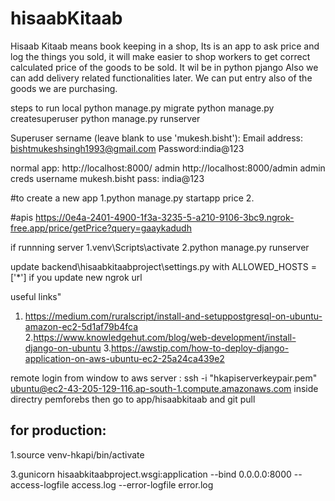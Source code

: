 # hisaabKitaab
Hisaab Kitaab means book keeping in a shop, Its is an app to ask price and log the things you sold, it will make easier to shop workers to get correct calculated price of the goods to be sold. It wil be in python pjango Also we can add delivery related functionalities later. We can put entry also of the goods we are purchasing. 

steps to run local
python manage.py migrate
python manage.py createsuperuser
python manage.py runserver

Superuser
sername (leave blank to use 'mukesh.bisht'): 
Email address: bishtmukeshsingh1993@gmail.com
Password:india@123

normal app: http://localhost:8000/
admin http://localhost:8000/admin
admin creds
username mukesh.bisht
pass: india@123

#to create a new app 
1.python manage.py startapp price
2.

#apis
https://0e4a-2401-4900-1f3a-3235-5-a210-9106-3bc9.ngrok-free.app/price/getPrice?query=gaaykadudh


if runnning server 
1.venv\Scripts\activate
2.python manage.py runserver 

update backend\hisaabkitaabproject\settings.py with  ALLOWED_HOSTS = ['*']
 if you update new ngrok url

 useful links"
1. https://medium.com/ruralscript/install-and-setuppostgresql-on-ubuntu-amazon-ec2-5d1af79b4fca
2.https://www.knowledgehut.com/blog/web-development/install-django-on-ubuntu
3.https://awstip.com/how-to-deploy-django-application-on-aws-ubuntu-ec2-25a24ca439e2


 remote login from window to aws server :  ssh -i "hkapiserverkeypair.pem" ubuntu@ec2-43-205-129-116.ap-south-1.compute.amazonaws.com
inside directry pemforebs
then go to app/hisaabkitaab and git pull



## for production:
1.source venv-hkapi/bin/activate
<!-- 2.gunicorn --bind 0.0.0.0:8000 hisaabkitaabproject.wsgi // it will start server in prod -->
3.gunicorn hisaabkitaabproject.wsgi:application --bind 0.0.0.0:8000 --access-logfile access.log --error-logfile error.log